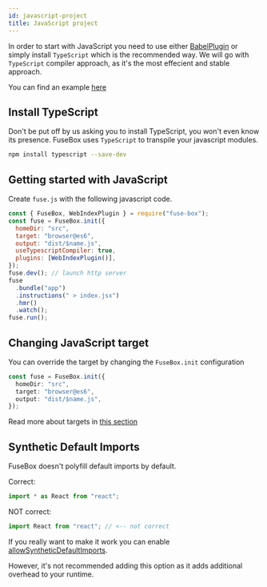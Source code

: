 ```yaml
---
id: javascript-project
title: JavaScript project
---
```


In order to start with JavaScript you need to use either
[BabelPlugin](/docs/plugins/babel-plugin) or simply install `TypeScript` which
is the recommended way. We will go with `TypeScript` compiler approach, as it's
the most effecient and stable approach.

You can find an example [here](https://github.com/fuse-box/react-example)

## Install TypeScript

Don't be put off by us asking you to install TypeScript, you won't even know its
presence. FuseBox uses `TypeScript` to transpile your javascript modules.

```bash
npm install typescript --save-dev
```

## Getting started with JavaScript

Create `fuse.js` with the following javascript code.

```js
const { FuseBox, WebIndexPlugin } = require("fuse-box");
const fuse = FuseBox.init({
  homeDir: "src",
  target: "browser@es6",
  output: "dist/$name.js",
  useTypescriptCompiler: true,
  plugins: [WebIndexPlugin()],
});
fuse.dev(); // launch http server
fuse
  .bundle("app")
  .instructions(" > index.jsx")
  .hmr()
  .watch();
fuse.run();
```

## Changing JavaScript target

You can override the target by changing the `FuseBox.init` configuration

```ts
const fuse = FuseBox.init({
  homeDir: "src",
  target: "browser@es6",
  output: "dist/$name.js",
});
```

Read more about targets in [this section](/docs/guides/working-with-targets)

## Synthetic Default Imports

FuseBox doesn't polyfill default imports by default.

Correct:

```js
import * as React from "react";
```

NOT correct:

```js
import React from "react"; // <-- not correct
```

If you really want to make it work you can enable
[allowSyntheticDefaultImports](/docs/development/configuration#allowsyntheticdefaultimports).

However, it's not recommended adding this option as it adds additional overhead
to your runtime.
